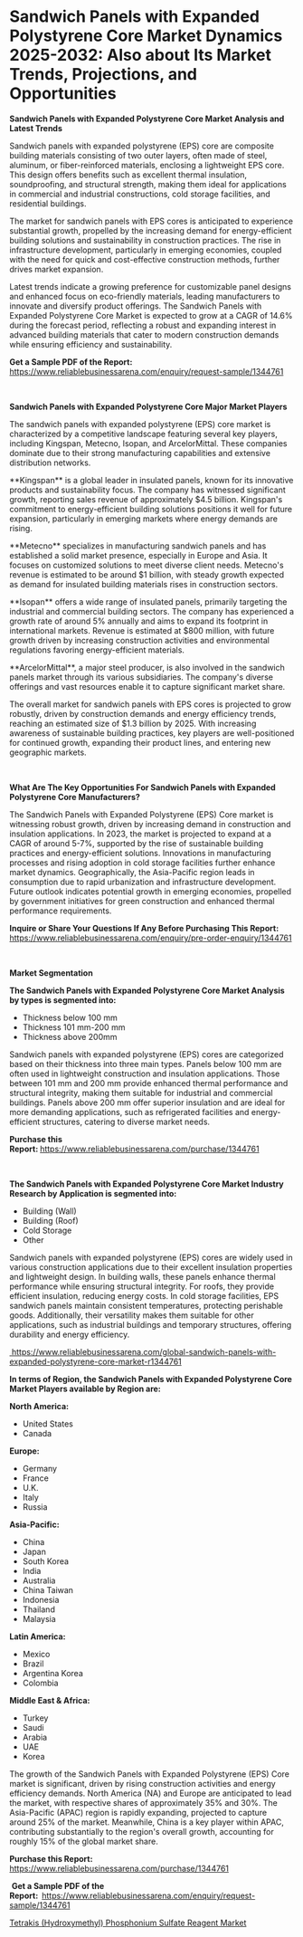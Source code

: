 <p><h1>Sandwich Panels with Expanded Polystyrene Core Market Dynamics 2025-2032: Also about Its Market Trends, Projections, and Opportunities</h1></p><p><strong>Sandwich Panels with Expanded Polystyrene Core Market Analysis and Latest Trends</strong></p>
<p><p>Sandwich panels with expanded polystyrene (EPS) core are composite building materials consisting of two outer layers, often made of steel, aluminum, or fiber-reinforced materials, enclosing a lightweight EPS core. This design offers benefits such as excellent thermal insulation, soundproofing, and structural strength, making them ideal for applications in commercial and industrial constructions, cold storage facilities, and residential buildings.</p><p>The market for sandwich panels with EPS cores is anticipated to experience substantial growth, propelled by the increasing demand for energy-efficient building solutions and sustainability in construction practices. The rise in infrastructure development, particularly in emerging economies, coupled with the need for quick and cost-effective construction methods, further drives market expansion. </p><p>Latest trends indicate a growing preference for customizable panel designs and enhanced focus on eco-friendly materials, leading manufacturers to innovate and diversify product offerings. The Sandwich Panels with Expanded Polystyrene Core Market is expected to grow at a CAGR of 14.6% during the forecast period, reflecting a robust and expanding interest in advanced building materials that cater to modern construction demands while ensuring efficiency and sustainability.</p></p>
<p><strong>Get a Sample PDF of the Report:&nbsp;</strong> <a href="https://www.reliablebusinessarena.com/enquiry/request-sample/1344761?utm_campaign=2262&utm_medium=2&utm_source=Github&utm_content=ia&utm_term=02022025&utm_id=sandwich-panels-with-expanded-polystyrene-core">https://www.reliablebusinessarena.com/enquiry/request-sample/1344761</a></p>
<p>&nbsp;</p>
<p><strong>Sandwich Panels with Expanded Polystyrene Core Major Market Players</strong></p>
<p><p>The sandwich panels with expanded polystyrene (EPS) core market is characterized by a competitive landscape featuring several key players, including Kingspan, Metecno, Isopan, and ArcelorMittal. These companies dominate due to their strong manufacturing capabilities and extensive distribution networks.</p><p>**Kingspan** is a global leader in insulated panels, known for its innovative products and sustainability focus. The company has witnessed significant growth, reporting sales revenue of approximately $4.5 billion. Kingspan's commitment to energy-efficient building solutions positions it well for future expansion, particularly in emerging markets where energy demands are rising.</p><p>**Metecno** specializes in manufacturing sandwich panels and has established a solid market presence, especially in Europe and Asia. It focuses on customized solutions to meet diverse client needs. Metecno's revenue is estimated to be around $1 billion, with steady growth expected as demand for insulated building materials rises in construction sectors.</p><p>**Isopan** offers a wide range of insulated panels, primarily targeting the industrial and commercial building sectors. The company has experienced a growth rate of around 5% annually and aims to expand its footprint in international markets. Revenue is estimated at $800 million, with future growth driven by increasing construction activities and environmental regulations favoring energy-efficient materials.</p><p>**ArcelorMittal**, a major steel producer, is also involved in the sandwich panels market through its various subsidiaries. The company's diverse offerings and vast resources enable it to capture significant market share. </p><p>The overall market for sandwich panels with EPS cores is projected to grow robustly, driven by construction demands and energy efficiency trends, reaching an estimated size of $1.3 billion by 2025. With increasing awareness of sustainable building practices, key players are well-positioned for continued growth, expanding their product lines, and entering new geographic markets.</p></p>
<p>&nbsp;</p>
<p><strong>What Are The Key Opportunities For Sandwich Panels with Expanded Polystyrene Core Manufacturers?</strong></p>
<p><p>The Sandwich Panels with Expanded Polystyrene (EPS) Core market is witnessing robust growth, driven by increasing demand in construction and insulation applications. In 2023, the market is projected to expand at a CAGR of around 5-7%, supported by the rise of sustainable building practices and energy-efficient solutions. Innovations in manufacturing processes and rising adoption in cold storage facilities further enhance market dynamics. Geographically, the Asia-Pacific region leads in consumption due to rapid urbanization and infrastructure development. Future outlook indicates potential growth in emerging economies, propelled by government initiatives for green construction and enhanced thermal performance requirements.</p></p>
<p><strong>Inquire or Share Your Questions If Any Before Purchasing This Report:</strong> <a href="https://www.reliablebusinessarena.com/enquiry/pre-order-enquiry/1344761?utm_campaign=2262&utm_medium=2&utm_source=Github&utm_content=ia&utm_term=02022025&utm_id=sandwich-panels-with-expanded-polystyrene-core">https://www.reliablebusinessarena.com/enquiry/pre-order-enquiry/1344761</a></p>
<p>&nbsp;</p>
<p><strong>Market Segmentation</strong></p>
<p><strong>The Sandwich Panels with Expanded Polystyrene Core Market Analysis by types is segmented into:</strong></p>
<p><ul><li>Thickness below 100 mm</li><li>Thickness 101 mm-200 mm</li><li>Thickness above 200mm</li></ul></p>
<p><p>Sandwich panels with expanded polystyrene (EPS) cores are categorized based on their thickness into three main types. Panels below 100 mm are often used in lightweight construction and insulation applications. Those between 101 mm and 200 mm provide enhanced thermal performance and structural integrity, making them suitable for industrial and commercial buildings. Panels above 200 mm offer superior insulation and are ideal for more demanding applications, such as refrigerated facilities and energy-efficient structures, catering to diverse market needs.</p></p>
<p><strong>Purchase this Report:&nbsp;</strong><a href="https://www.reliablebusinessarena.com/purchase/1344761?utm_campaign=2262&utm_medium=2&utm_source=Github&utm_content=ia&utm_term=02022025&utm_id=sandwich-panels-with-expanded-polystyrene-core">https://www.reliablebusinessarena.com/purchase/1344761</a></p>
<p>&nbsp;</p>
<p><strong>The Sandwich Panels with Expanded Polystyrene Core Market Industry Research by Application is segmented into:</strong></p>
<p><ul><li>Building (Wall)</li><li>Building (Roof)</li><li>Cold Storage</li><li>Other</li></ul></p>
<p><p>Sandwich panels with expanded polystyrene (EPS) cores are widely used in various construction applications due to their excellent insulation properties and lightweight design. In building walls, these panels enhance thermal performance while ensuring structural integrity. For roofs, they provide efficient insulation, reducing energy costs. In cold storage facilities, EPS sandwich panels maintain consistent temperatures, protecting perishable goods. Additionally, their versatility makes them suitable for other applications, such as industrial buildings and temporary structures, offering durability and energy efficiency.</p></p>
<p><a href="https://www.reliablebusinessarena.com/global-sandwich-panels-with-expanded-polystyrene-core-market-r1344761?utm_campaign=2262&utm_medium=2&utm_source=Github&utm_content=ia&utm_term=02022025&utm_id=sandwich-panels-with-expanded-polystyrene-core">&nbsp;https://www.reliablebusinessarena.com/global-sandwich-panels-with-expanded-polystyrene-core-market-r1344761</a></p>
<p><strong>In terms of Region, the Sandwich Panels with Expanded Polystyrene Core Market Players available by Region are:</strong></p>
<p>
    <p> <strong> North America: </strong>
        <ul>
            <li>United States</li>
            <li>Canada</li>
        </ul>
        </p> 
    <p> <strong> Europe: </strong>
        <ul>
            <li>Germany</li>
            <li>France</li>
            <li>U.K.</li>
            <li>Italy</li>
            <li>Russia</li>
        </ul>
        </p> 
    <p> <strong> Asia-Pacific: </strong>
        <ul>
            <li>China</li>
            <li>Japan</li>
            <li>South Korea</li>
            <li>India</li>
            <li>Australia</li>
            <li>China Taiwan</li>
            <li>Indonesia</li>
            <li>Thailand</li>
            <li>Malaysia</li>
        </ul>
        </p> 
    <p> <strong> Latin America: </strong>
        <ul>
            <li>Mexico</li>
            <li>Brazil</li>
            <li>Argentina Korea</li>
            <li>Colombia</li>
        </ul>
        </p> 
    <p> <strong> Middle East & Africa: </strong>
        <ul>
            <li>Turkey</li>
            <li>Saudi</li>
            <li>Arabia</li>
            <li>UAE</li>
            <li>Korea</li>
        </ul>
    </p>
    </p>
<p><p>The growth of the Sandwich Panels with Expanded Polystyrene (EPS) Core market is significant, driven by rising construction activities and energy efficiency demands. North America (NA) and Europe are anticipated to lead the market, with respective shares of approximately 35% and 30%. The Asia-Pacific (APAC) region is rapidly expanding, projected to capture around 25% of the market. Meanwhile, China is a key player within APAC, contributing substantially to the region's overall growth, accounting for roughly 15% of the global market share.</p></p>
<p><strong>Purchase this Report: </strong><a href="https://www.reliablebusinessarena.com/purchase/1344761?utm_campaign=2262&utm_medium=2&utm_source=Github&utm_content=ia&utm_term=02022025&utm_id=sandwich-panels-with-expanded-polystyrene-core">https://www.reliablebusinessarena.com/purchase/1344761</a></p>
<p>&nbsp;<strong>Get a Sample PDF of the Report:&nbsp;&nbsp;</strong><a href="https://www.reliablebusinessarena.com/enquiry/request-sample/1344761?utm_campaign=2262&utm_medium=2&utm_source=Github&utm_content=ia&utm_term=02022025&utm_id=sandwich-panels-with-expanded-polystyrene-core">https://www.reliablebusinessarena.com/enquiry/request-sample/1344761</a></p>
<p><strong></strong></p>
<p><p><a href="https://github.com/leopardmicheal7019/Market-Research-Report-List-1/blob/main/tetrakis-hydroxymethyl-phosphonium-sulfate-reagent-market.md?utm_campaign=2262&utm_medium=2&utm_source=Github&utm_content=ia&utm_term=02022025&utm_id=sandwich-panels-with-expanded-polystyrene-core">Tetrakis (Hydroxymethyl) Phosphonium Sulfate Reagent Market</a></p></p>